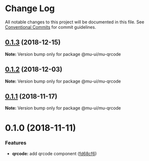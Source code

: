 # Change Log

All notable changes to this project will be documented in this file.
See [Conventional Commits](https://conventionalcommits.org) for commit guidelines.

## [0.1.3](https://github.com/mu-ui/mu-ui/compare/@mu-ui/mu-qrcode@0.1.2...@mu-ui/mu-qrcode@0.1.3) (2018-12-15)

**Note:** Version bump only for package @mu-ui/mu-qrcode





## [0.1.2](https://github.com/mu-ui/mu-ui/compare/@mu-ui/mu-qrcode@0.1.1...@mu-ui/mu-qrcode@0.1.2) (2018-12-03)

**Note:** Version bump only for package @mu-ui/mu-qrcode





## [0.1.1](https://github.com/mu-ui/mu-ui/compare/@mu-ui/mu-qrcode@0.1.0...@mu-ui/mu-qrcode@0.1.1) (2018-11-17)

**Note:** Version bump only for package @mu-ui/mu-qrcode





# 0.1.0 (2018-11-11)


### Features

* **qrcode:** add qrcode component ([fd68cf6](https://github.com/mu-ui/mu-ui/commit/fd68cf6))
